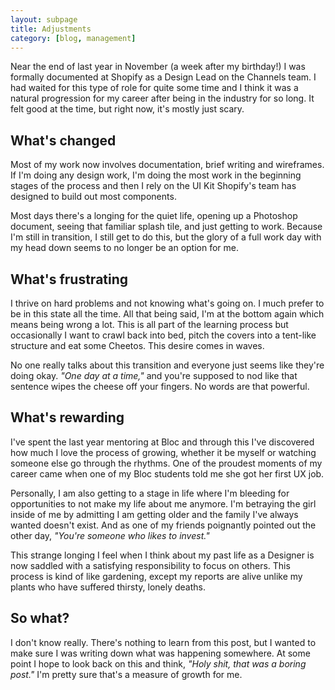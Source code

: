 ```yaml
---
layout: subpage
title: Adjustments
category: [blog, management]
---
```

Near the end of last year in November (a week after my birthday!) I was formally documented at Shopify as a Design Lead on the Channels team. I had waited for this type of role for quite some time and I think it was a natural progression for my career after being in the industry for so long. It felt good at the time, but right now, it's mostly just scary.

## What's changed

Most of my work now involves documentation, brief writing and wireframes. If I'm doing any design work, I'm doing the most work in the beginning stages of the process and then I rely on the UI Kit Shopify's team has designed to build out most components.

Most days there's a longing for the quiet life, opening up a Photoshop document, seeing that familiar splash tile, and just getting to work. Because I'm still in transition, I still get to do this, but the glory of a full work day with my head down seems to no longer be an option for me.

## What's frustrating

I thrive on hard problems and not knowing what's going on. I much prefer to be in this state all the time. All that being said, I'm at the bottom again which means being wrong a lot. This is all part of the learning process but occasionally I want to crawl back into bed, pitch the covers into a tent-like structure and eat some Cheetos. This desire comes in waves.

No one really talks about this transition and everyone just seems like they're doing okay. <em>"One day at a time,"</em> and you're supposed to nod like that sentence wipes the cheese off your fingers. No words are that powerful.

## What's rewarding

I've spent the last year mentoring at Bloc and through this I've discovered how much I love the process of growing, whether it be myself or watching someone else go through the rhythms. One of the proudest moments of my career came when one of my Bloc students told me she got her first UX job.

Personally, I am also getting to a stage in life where I'm bleeding for opportunities to not make my life about me anymore. I'm betraying the girl inside of me by admitting I am getting older and the family I've always wanted doesn't exist. And as one of my friends poignantly pointed out the other day, <em>"You're someone who likes to invest."</em>

This strange longing I feel when I think about my past life as a Designer is now saddled with a satisfying responsibility to focus on others. This process is kind of like gardening, except my reports are alive unlike my plants who have suffered thirsty, lonely deaths.

## So what?

I don't know really. There's nothing to learn from this post, but I wanted to make sure I was writing down what was happening somewhere. At some point I hope to look back on this and think, <em>"Holy shit, that was a boring post."</em> I'm pretty sure that's a measure of growth for me.